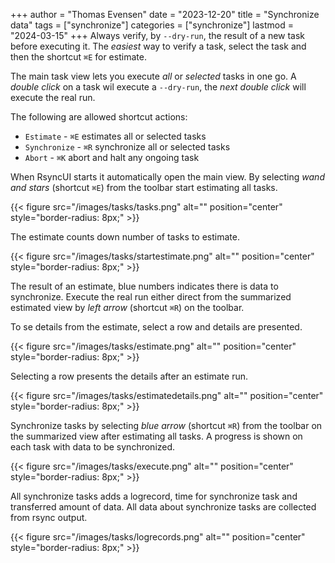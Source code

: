 +++
author = "Thomas Evensen"
date = "2023-12-20"
title =  "Synchronize data"
tags = ["synchronize"]
categories = ["synchronize"]
lastmod = "2024-03-15"
+++
Always verify, by `--dry-run`,  the result of a new task before executing it. The *easiest* way to verify a task, select the task and then the shortcut `⌘E` for estimate.

The main task view lets you execute *all* or *selected* tasks in one go. A *double click* on a task wil execute a `--dry-run`, the *next double click* will execute the real run. 

The following are allowed shortcut actions:

- `Estimate` - `⌘E` estimates all or selected tasks
- `Synchronize` - `⌘R` synchronize all or selected tasks
- `Abort` - `⌘K` abort and halt any ongoing task

When RsyncUI starts it automatically open the main view. By selecting *wand and stars*  (shortcut `⌘E`) from the toolbar start estimating all tasks.

{{< figure src="/images/tasks/tasks.png" alt="" position="center" style="border-radius: 8px;" >}}

The estimate counts down number of tasks to estimate. 

{{< figure src="/images/tasks/startestimate.png" alt="" position="center" style="border-radius: 8px;" >}}

The result of an estimate, blue numbers indicates there is data to synchronize.  Execute the real run either direct from the summarized estimated view by *left arrow* (shortcut `⌘R`) on the toolbar. 

To se details from the estimate, select a row and details are presented. 

{{< figure src="/images/tasks/estimate.png" alt="" position="center" style="border-radius: 8px;" >}}

Selecting a row presents the details after an estimate run.

{{< figure src="/images/tasks/estimatedetails.png" alt="" position="center" style="border-radius: 8px;" >}}

Synchronize tasks by selecting *blue arrow* (shortcut `⌘R`) from the toolbar on the summarized view after estimating all tasks. A progress is shown on each task with data to be synchronized.

 {{< figure src="/images/tasks/execute.png" alt="" position="center" style="border-radius: 8px;" >}}
 
 All synchronize tasks adds a logrecord, time for synchronize task and transferred amount of data. All data about synchronize tasks are collected from rsync output.
 
 {{< figure src="/images/tasks/logrecords.png" alt="" position="center" style="border-radius: 8px;" >}}
